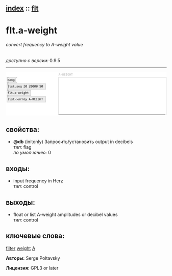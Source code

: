 [index](index.html) :: [flt](category_flt.html)
---

# flt.a-weight

###### convert frequency to A-weight value

*доступно с версии:* 0.9.5

---




[![example](../examples/img/flt.a-weight.jpg)](../examples/pd/flt.a-weight.pd)







## свойства:

* **@db** (initonly)
Запросить/установить output in decibels<br>
_тип:_ flag<br>
_по умолчанию:_ 0<br>



## входы:

* input frequency in Herz<br>
_тип:_ control



## выходы:

* float or list A-weight amplitudes or decibel values<br>
_тип:_ control



## ключевые слова:

[filter](keywords/filter.html)
[weight](keywords/weight.html)
[A](keywords/A.html)






**Авторы:** Serge Poltavsky




**Лицензия:** GPL3 or later





